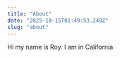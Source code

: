 ```yaml
---
title: "About"
date: "2025-10-15T01:49:53.240Z"
slug: "about"
---
```



Hi my name is Roy. I am in California

